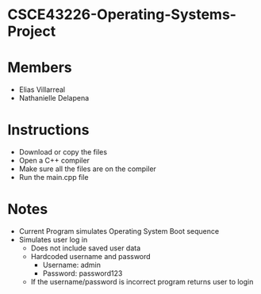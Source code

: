 # CSCE43226-Operating-Systems-Project

# Members
  - Elias Villarreal
  - Nathanielle Delapena
# Instructions
  - Download or copy the files
  - Open a  C++ compiler
  - Make sure all the files are on the compiler
  - Run the main.cpp file
# Notes
 - Current Program simulates Operating System Boot sequence
 - Simulates user log in
   - Does not include saved user data
   - Hardcoded username and password
     - Username: admin
     - Password: password123 
   - If the username/password is incorrect program returns user to login
